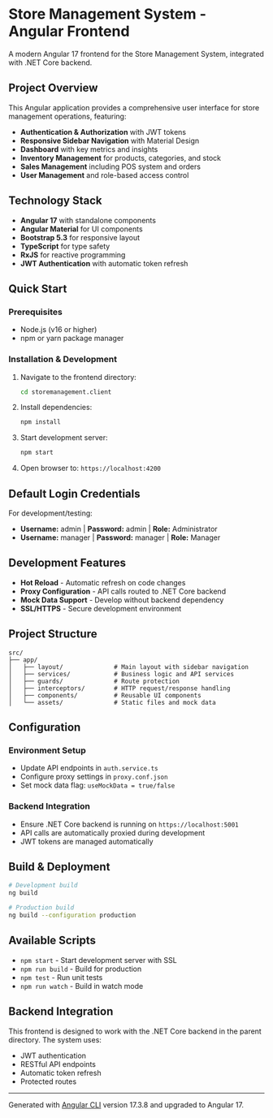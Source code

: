 # Store Management System - Angular Frontend

A modern Angular 17 frontend for the Store Management System, integrated with .NET Core backend.

## Project Overview

This Angular application provides a comprehensive user interface for store management operations, featuring:
- **Authentication & Authorization** with JWT tokens
- **Responsive Sidebar Navigation** with Material Design
- **Dashboard** with key metrics and insights
- **Inventory Management** for products, categories, and stock
- **Sales Management** including POS system and orders
- **User Management** and role-based access control

## Technology Stack

- **Angular 17** with standalone components
- **Angular Material** for UI components
- **Bootstrap 5.3** for responsive layout
- **TypeScript** for type safety
- **RxJS** for reactive programming
- **JWT Authentication** with automatic token refresh

## Quick Start

### Prerequisites
- Node.js (v16 or higher)
- npm or yarn package manager

### Installation & Development
1. Navigate to the frontend directory:
   ```bash
   cd storemanagement.client
   ```

2. Install dependencies:
   ```bash
   npm install
   ```

3. Start development server:
   ```bash
   npm start
   ```

4. Open browser to: `https://localhost:4200`

## Default Login Credentials

For development/testing:
- **Username:** admin | **Password:** admin | **Role:** Administrator
- **Username:** manager | **Password:** manager | **Role:** Manager

## Development Features

- **Hot Reload** - Automatic refresh on code changes
- **Proxy Configuration** - API calls routed to .NET Core backend
- **Mock Data Support** - Develop without backend dependency
- **SSL/HTTPS** - Secure development environment

## Project Structure

```
src/
├── app/
│   ├── layout/              # Main layout with sidebar navigation
│   ├── services/            # Business logic and API services
│   ├── guards/              # Route protection
│   ├── interceptors/        # HTTP request/response handling
│   ├── components/          # Reusable UI components
│   └── assets/              # Static files and mock data
```

## Configuration

### Environment Setup
- Update API endpoints in `auth.service.ts`
- Configure proxy settings in `proxy.conf.json`
- Set mock data flag: `useMockData = true/false`

### Backend Integration
- Ensure .NET Core backend is running on `https://localhost:5001`
- API calls are automatically proxied during development
- JWT tokens are managed automatically

## Build & Deployment

```bash
# Development build
ng build

# Production build
ng build --configuration production
```

## Available Scripts

- `npm start` - Start development server with SSL
- `npm run build` - Build for production
- `npm test` - Run unit tests
- `npm run watch` - Build in watch mode

## Backend Integration

This frontend is designed to work with the .NET Core backend in the parent directory. The system uses:
- JWT authentication
- RESTful API endpoints
- Automatic token refresh
- Protected routes

---

Generated with [Angular CLI](https://github.com/angular/angular-cli) version 17.3.8 and upgraded to Angular 17.
